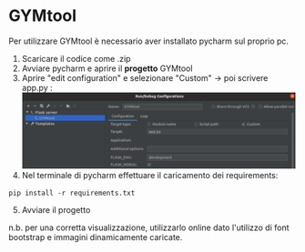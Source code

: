 # GYMtool
Per utilizzare GYMtool è necessario aver installato pycharm sul proprio pc.
1. Scaricare il codice come .zip 
2. Avviare pycharm e aprire il **progetto** GYMtool
3. Aprire "edit configuration" e selezionare "Custom" -> poi scrivere app.py :
![alt text](https://github.com/sergiosolmonte/GYMtool/blob/main/custom.png?raw=true)
4. Nel terminale di pycharm effettuare il caricamento dei requirements:
```
pip install -r requirements.txt
```
5. Avviare il progetto

n.b. per una corretta visualizzazione, utilizzarlo online dato l'utilizzo di font bootstrap e immagini dinamicamente caricate.
